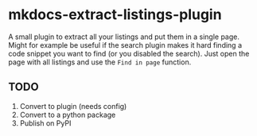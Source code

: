 # mkdocs-extract-listings-plugin

A small plugin to extract all your listings and put them in a single page.
Might for example be useful if the search plugin makes it hard finding a code snippet you want to find (or you disabled the search).
Just open the page with all listings and use the `Find in page` function.

## TODO

1. Convert to plugin (needs config)
2. Convert to a python package
3. Publish on PyPI
